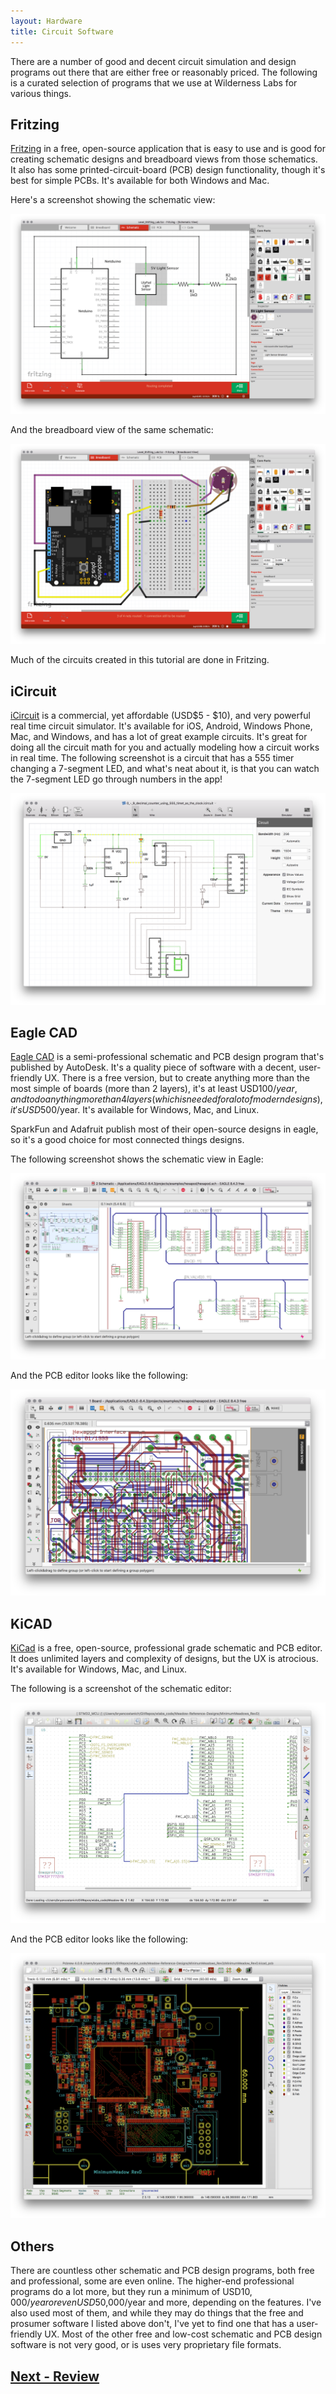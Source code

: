 ```yaml
---
layout: Hardware
title: Circuit Software
---
```


There are a number of good and decent circuit simulation and design programs out there that are either free or reasonably priced. The following is a curated selection of programs that we use at Wilderness Labs for various things.

## Fritzing

[Fritzing](http://fritzing.org/) in a free, open-source application that is easy to use and is good for creating schematic designs and breadboard views from those schematics. It also has some printed-circuit-board (PCB) design functionality, though it's best for simple PCBs. It's available for both Windows and Mac.

Here's a screenshot showing the schematic view:

![](Fritzing_Schematic_View.png)

And the breadboard view of the same schematic:

![](Fritzing_Breadboard_View.png)

Much of the circuits created in this tutorial are done in Fritzing.

## iCircuit

[iCircuit](http://icircuitapp.com/) is a commercial, yet affordable (USD$5 - $10), and very powerful real time circuit simulator. It's available for iOS, Android, Windows Phone, Mac, and Windows, and has a lot of great example circuits. It's great for doing all the circuit math for you and actually modeling how a circuit works in real time. The following screenshot is a circuit that has a 555 timer changing a 7-segment LED, and what's neat about it, is that you can watch the 7-segment LED go through numbers in the app!

![](iCircuit.png)

## Eagle CAD

[Eagle CAD](https://www.autodesk.com/products/eagle/free-download) is a semi-professional schematic and PCB design program that's published by AutoDesk. It's a quality piece of software with a decent, user-friendly UX. There is a free version, but to create anything more than the most simple of boards (more than 2 layers), it's at least USD$100/year, and to do anything more than 4 layers (which is needed for a lot of modern designs), it's USD$500/year. It's available for Windows, Mac, and Linux.

SparkFun and Adafruit publish most of their open-source designs in eagle, so it's a good choice for most connected things designs.

The following screenshot shows the schematic view in Eagle:

![](Eagle_Schematic_View.png)

And the PCB editor looks like the following:

![](Eagle_PCB_Design_View.png)

## KiCAD

[KiCad](http://kicad-pcb.org/) is a free, open-source, professional grade schematic and PCB editor. It does unlimited layers and complexity of designs, but the UX is atrocious. It's available for Windows, Mac, and Linux.

The following is a screenshot of the schematic editor:

![](KiCad_Schematic_View.png)

And the PCB editor looks like the following:

![](KiCad_PCB_Design_View.png)

## Others

There are countless other schematic and PCB design programs, both free and professional, some are even online. The higher-end professional programs do a lot more, but they run a minimum of USD$10,000/year or even USD$50,000/year and more, depending on the features. I've also used most of them, and while they may do things that the free and prosumer software I listed above don't, I've yet to find one that has a user-friendly UX. Most of the other free and low-cost schematic and PCB design software is not very good, or is uses very proprietary file formats.

## [Next - Review](../Review)